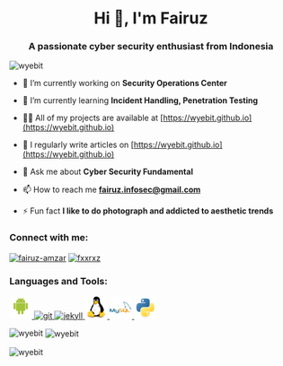 <h1 align="center">Hi 👋, I'm Fairuz</h1>
<h3 align="center">A passionate cyber security enthusiast from Indonesia</h3>

<p align="left"> <img src="https://komarev.com/ghpvc/?username=wyebit&label=Profile%20views&color=0e75b6&style=flat" alt="wyebit" /> </p>

- 🔭 I’m currently working on **Security Operations Center**

- 🌱 I’m currently learning **Incident Handling, Penetration Testing**

- 👨‍💻 All of my projects are available at [https://wyebit.github.io](https://wyebit.github.io)

- 📝 I regularly write articles on [https://wyebit.github.io](https://wyebit.github.io)

- 💬 Ask me about **Cyber Security Fundamental**

- 📫 How to reach me **fairuz.infosec@gmail.com**

- ⚡ Fun fact **I like to do photograph and addicted to aesthetic trends**

<h3 align="left">Connect with me:</h3>
<p align="left">
<a href="https://linkedin.com/in/fairuz-amzar" target="blank"><img align="center" src="https://raw.githubusercontent.com/rahuldkjain/github-profile-readme-generator/master/src/images/icons/Social/linked-in-alt.svg" alt="fairuz-amzar" height="30" width="40" /></a>
<a href="https://instagram.com/fxxrxz" target="blank"><img align="center" src="https://raw.githubusercontent.com/rahuldkjain/github-profile-readme-generator/master/src/images/icons/Social/instagram.svg" alt="fxxrxz" height="30" width="40" /></a>
</p>

<h3 align="left">Languages and Tools:</h3>
<p align="left"> <a href="https://developer.android.com" target="_blank" rel="noreferrer"> <img src="https://raw.githubusercontent.com/devicons/devicon/master/icons/android/android-original-wordmark.svg" alt="android" width="40" height="40"/> </a> <a href="https://git-scm.com/" target="_blank" rel="noreferrer"> <img src="https://www.vectorlogo.zone/logos/git-scm/git-scm-icon.svg" alt="git" width="40" height="40"/> </a> <a href="https://jekyllrb.com/" target="_blank" rel="noreferrer"> <img src="https://www.vectorlogo.zone/logos/jekyllrb/jekyllrb-icon.svg" alt="jekyll" width="40" height="40"/> </a> <a href="https://www.linux.org/" target="_blank" rel="noreferrer"> <img src="https://raw.githubusercontent.com/devicons/devicon/master/icons/linux/linux-original.svg" alt="linux" width="40" height="40"/> </a> <a href="https://www.mysql.com/" target="_blank" rel="noreferrer"> <img src="https://raw.githubusercontent.com/devicons/devicon/master/icons/mysql/mysql-original-wordmark.svg" alt="mysql" width="40" height="40"/> </a> <a href="https://www.python.org" target="_blank" rel="noreferrer"> <img src="https://raw.githubusercontent.com/devicons/devicon/master/icons/python/python-original.svg" alt="python" width="40" height="40"/> </a> </p>

<p><img align="left" src="https://github-readme-stats.vercel.app/api/top-langs?username=wyebit&show_icons=true&locale=en&layout=compact" alt="wyebit" /></p>

<p>&nbsp;<img align="center" src="https://github-readme-stats.vercel.app/api?username=wyebit&show_icons=true&locale=en" alt="wyebit" /></p>

<p><img align="center" src="https://github-readme-streak-stats.herokuapp.com/?user=wyebit&" alt="wyebit" /></p>
